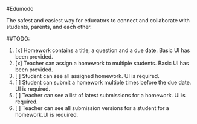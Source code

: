 #Edumodo

The safest and easiest way for educators to connect and collaborate with students, parents, and each other.


##TODO:
1. [x] Homework contains a title, a question and a due date. Basic UI has been provided.
2. [x] Teacher can assign a homework to multiple students. Basic UI has been provided.
3. [ ] Student can see all assigned homework. UI is required.
4. [ ] Student can submit a homework multiple times before the due date. UI is required.
5. [ ] Teacher can see a list of latest submissions for a homework. UI is required.
6. [ ] Teacher can see all submission versions for a student for a homework.UI is required.


